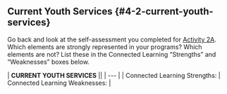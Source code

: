 ## Current Youth Services {#4-2-current-youth-services}

Go back and look at the self-assessment you completed for [Activity 2A](section_2_activities/2a-self-assessment.html). Which elements are strongly represented in your programs? Which elements are not? List these in the Connected Learning “Strengths” and “Weaknesses” boxes below.

| **CURRENT YOUTH SERVICES** ||
| --- |
| Connected Learning Strengths: | Connected Learning Weaknesses: |